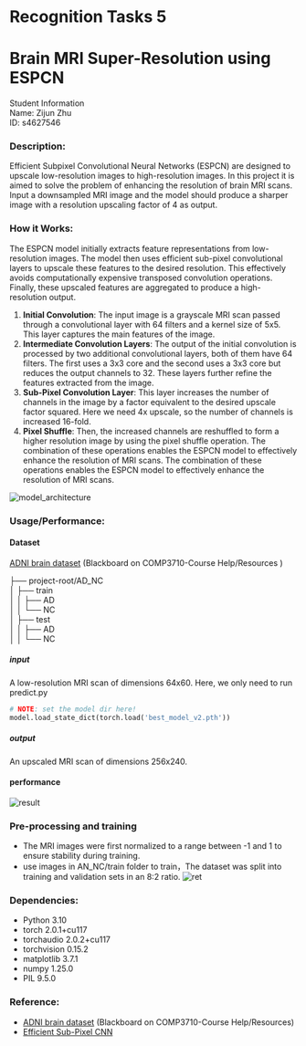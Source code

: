 # Recognition Tasks 5
# **Brain MRI Super-Resolution using ESPCN**
Student Information  
Name: Zijun Zhu  
ID: s4627546  
### **Description:**
Efficient Subpixel Convolutional Neural Networks (ESPCN) are designed to upscale low-resolution images to high-resolution images. In this project it is aimed to solve the problem of enhancing the resolution of brain MRI scans. Input a downsampled MRI image and the model should produce a sharper image with a resolution upscaling factor of 4 as output.

### **How it Works:**
The ESPCN model initially extracts feature representations from low-resolution images. The model then uses efficient sub-pixel convolutional layers to upscale these features to the desired resolution. This effectively avoids computationally expensive transposed convolution operations. Finally, these upscaled features are aggregated to produce a high-resolution output.

1. **Initial Convolution**: The input image is a grayscale MRI scan passed through a convolutional layer with 64 filters and a kernel size of 5x5. This layer captures the main features of the image.
2. **Intermediate Convolution Layers**: The output of the initial convolution is processed by two additional convolutional layers, both of them have 64 filters. The first uses a 3x3 core and the second uses a 3x3 core but reduces the output channels to 32. These layers further refine the features extracted from the image.
3. **Sub-Pixel Convolution Layer**: This layer increases the number of channels in the image by a factor equivalent to the desired upscale factor squared. Here we need 4x upscale, so the number of channels is increased 16-fold.
4. **Pixel Shuffle**: Then, the increased channels are reshuffled to form a higher resolution image by using the pixel shuffle operation.
The combination of these operations enables the ESPCN model to effectively enhance the resolution of MRI scans. The combination of these operations enables the ESPCN model to effectively enhance the resolution of MRI scans.

![model_architecture](https://github.com/a12a12a12a12/PatternAnalysis-2023/assets/90440194/b1e3b5da-b561-4e7e-9130-30e35d5b7411)

### **Usage/Performance:**
#### **Dataset**
[ADNI brain dataset](https://cloudstor.aarnet.edu.au/plus/s/L6bbssKhUoUdTSI) (Blackboard on COMP3710-Course Help/Resources
)  

├── project-root/AD_NC  
│   ├── train  
│   │   ├── AD  
│   │   └── NC  
│   ├── test  
│   │   ├── AD  
│   │   └── NC  




##### **input**
A low-resolution MRI scan of dimensions 64x60.
Here, we only need to run predict.py 

```python
# NOTE: set the model dir here!
model.load_state_dict(torch.load('best_model_v2.pth'))
```
##### **output**
An upscaled MRI scan of dimensions 256x240.
#### **performance**
![result](https://github.com/a12a12a12a12/PatternAnalysis-2023/assets/90440194/4d09c59a-df61-4031-90df-3fc1d8d8820f)


### **Pre-processing and training**
- The MRI images were first normalized to a range between -1 and 1 to ensure stability during training. 
- use images in AN_NC/train folder to train，The dataset was split into training and validation sets in an 8:2 ratio. 
  ![ret](https://github.com/a12a12a12a12/PatternAnalysis-2023/assets/90440194/2f8b9160-c949-4d0b-8cfe-ccf815a444cf)

### **Dependencies:**
- Python 3.10
- torch 2.0.1+cu117
- torchaudio 2.0.2+cu117
- torchvision 0.15.2
- matplotlib 3.7.1
- numpy 1.25.0
- PIL 9.5.0

### **Reference:**
- [ADNI brain dataset](https://cloudstor.aarnet.edu.au/plus/s/L6bbssKhUoUdTSI) (Blackboard on COMP3710-Course Help/Resources)  
- [Efficient Sub-Pixel CNN](https://keras.io/examples/vision/super_resolution_sub_pixel/)
  

